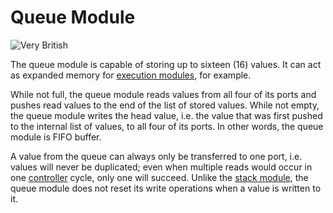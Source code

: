 # Queue Module

![Very British](item:tis3d:moduleQueue)

The queue module is capable of storing up to sixteen (16) values. It can act as expanded memory for [execution modules](module_execution.md), for example.

While not full, the queue module reads values from all four of its ports and pushes read values to the end of the list of stored values. While not empty, the queue module writes the head value, i.e. the value that was first pushed to the internal list of values, to all four of its ports. In other words, the queue module is FIFO buffer.

A value from the queue can always only be transferred to one port, i.e. values will never be duplicated; even when multiple reads would occur in one [controller](../block/controller.md) cycle, only one will succeed. Unlike the [stack module](module_stack.md), the queue module does not reset its write operations when a value is written to it.

